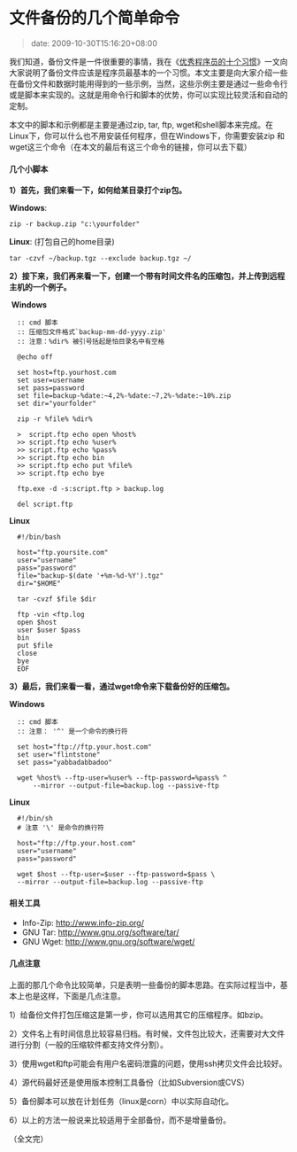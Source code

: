 # 文件备份的几个简单命令
>date: 2009-10-30T15:16:20+08:00


我们知道，备份文件是一件很重要的事情，我在《[优秀程序员的十个习惯](https://coolshell.cn/articles/222.html)》一文向大家说明了备份文件应该是程序员最基本的一个习惯。本文主要是向大家介绍一些在备份文件和数据时能用得到的一些示例，当然，这些示例主要是通过一些命令行或是脚本来实现的。这就是用命令行和脚本的优势，你可以实现比较灵活和自动的定制。


本文中的脚本和示例都是主要是通过zip, tar, ftp, wget和shell脚本来完成。在Linux下，你可以什么也不用安装任何程序，但在Windows下，你需要安装zip 和wget这三个命令（在本文的最后有这三个命令的链接，你可以去下载）


#### 几个小脚本


**1）首先，我们来看一下，如何给某目录打个zip包。**


**Windows**:


 `zip -r backup.zip "c:\yourfolder"`


**Linux**: (打包自己的home目录)


`tar -czvf ~/backup.tgz --exclude backup.tgz ~/`


  

**2）接下来，我们再来看一下，创建一个带有时间文件名的压缩包，并上传到远程主机的一个例子。**


 **Windows**



```
  :: cmd 脚本
  :: 压缩包文件格式`backup-mm-dd-yyyy.zip'
  :: 注意：%dir% 被引号括起是怕目录名中有空格

  @echo off

  set host=ftp.yourhost.com
  set user=username
  set pass=password
  set file=backup-%date:~4,2%-%date:~7,2%-%date:~10%.zip
  set dir="yourfolder"

  zip -r %file% %dir%

  >  script.ftp echo open %host%
  >> script.ftp echo %user%
  >> script.ftp echo %pass%
  >> script.ftp echo bin
  >> script.ftp echo put %file%
  >> script.ftp echo bye

  ftp.exe -d -s:script.ftp > backup.log

  del script.ftp

```

**Linux**



```
  #!/bin/bash

  host="ftp.yoursite.com"
  user="username"
  pass="password"
  file="backup-$(date '+%m-%d-%Y').tgz"
  dir="$HOME"

  tar -cvzf $file $dir

  ftp -vin <ftp.log
  open $host
  user $user $pass
  bin
  put $file
  close
  bye
  EOF

```

**3）最后，我们来看一看，通过wget命令来下载备份好的压缩包。**


**Windows**



```
  :: cmd 脚本
  :: 注意： '^' 是一个命令的换行符

  set host="ftp://ftp.your.host.com"
  set user="flintstone"
  set pass="yabbadabbadoo"

  wget %host% --ftp-user=%user% --ftp-password=%pass% ^ 
      --mirror --output-file=backup.log --passive-ftp

```

**Linux**



```
  #!/bin/sh
  # 注意 '\' 是命令的换行符
  
  host="ftp://ftp.your.host.com"
  user="username"
  pass="password"

  wget $host --ftp-user=$user --ftp-password=$pass \
  --mirror --output-file=backup.log --passive-ftp

```

#### 相关工具


* Info-Zip: <http://www.info-zip.org/>
* GNU Tar: <http://www.gnu.org/software/tar/>
* GNU Wget: <http://www.gnu.org/software/wget/>


#### 几点注意


上面的那几个命令比较简单，只是表明一些备份的脚本思路。在实际过程当中，基本上也是这样，下面是几点注意。


1）给备份文件打包压缩这是第一步，你可以选用其它的压缩程序。如bzip。  

2）文件名上有时间信息比较容易归档。有时候，文件包比较大，还需要对大文件进行分割（一般的压缩软件都支持文件分割）。  

3）使用wget和ftp可能会有用户名密码泄露的问题，使用ssh拷贝文件会比较好。  

4）源代码最好还是使用版本控制工具备份（比如Subversion或CVS）  

5）备份脚本可以放在计划任务（linux是corn）中以实际自动化。  

6）以上的方法一般说来比较适用于全部备份，而不是增量备份。


（全文完）



